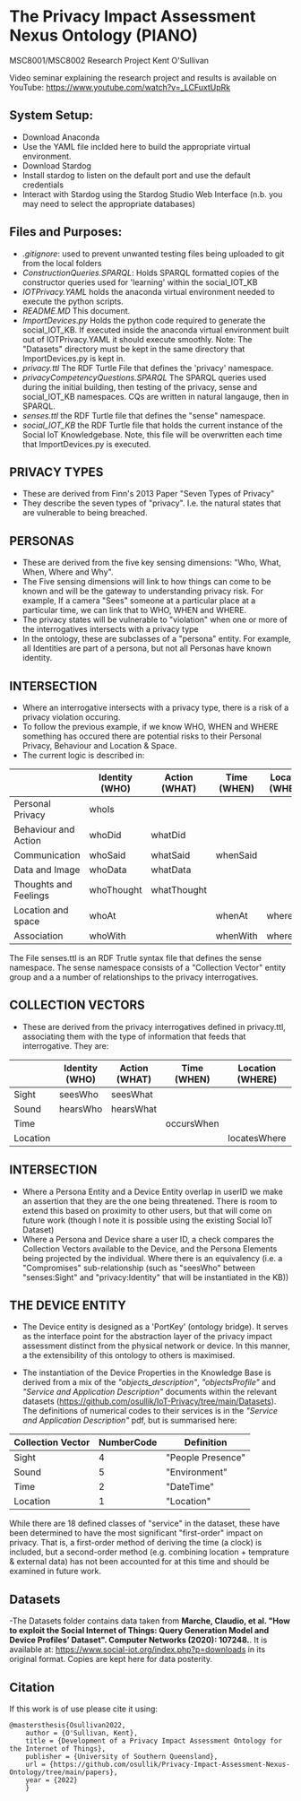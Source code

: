 # The Privacy Impact Assessment Nexus Ontology (PIANO)
MSC8001/MSC8002 Research Project
Kent O'Sullivan

Video seminar explaining the research project and results is available on YouTube: https://www.youtube.com/watch?v=_LCFuxtUpRk 

## System Setup: 
- Download Anaconda
- Use the YAML file inclded here to build the appropriate virtual environment. 
- Download Stardog
- Install stardog to listen on the default port and use the default credentials
- Interact with Stardog using the Stardog Studio Web Interface (n.b. you may need to select the appropriate databases)

## Files and Purposes:

- *.gitignore*: used to prevent unwanted testing files being uploaded to git from the local folders
- *ConstructionQueries.SPARQL*: Holds SPARQL formatted copies of the constructor queries used for 'learning' within the social_IOT_KB
- *IOTPrivacy.YAML* holds the anaconda virtual environment needed to execute the python scripts. 
- *README.MD* This document. 
- *ImportDevices.py* Holds the python code required to generate the social_IOT_KB. If executed inside the anaconda virtual environment built out of IOTPrivacy.YAML it should execute smoothly. Note: The "Datasets" directory must be kept in the same directory that ImportDevices.py is kept in. 
- *privacy.ttl* The RDF Turtle File that defines the 'privacy' namespace.
- *privacyCompetencyQuestions.SPARQL* The SPARQL queries used during the initial building, then testing of the privacy, sense and social_IOT_KB namespaces. CQs are written in natural langauge, then in SPARQL. 
- *senses.ttl* the RDF Turtle file that defines the "sense" namespace. 
- *social_IOT_KB* the RDF Turtle file that holds the current instance of the Social IoT Knowledgebase. Note, this file will be overwritten each time that ImportDevices.py is executed. 

## PRIVACY TYPES
- These are derived from Finn's 2013 Paper "Seven Types of Privacy"
- They describe the seven types of "privacy". I.e. the natural states that are vulnerable to being breached. 

## PERSONAS
- These are derived from the five key sensing dimensions: "Who, What, When, Where and Why". 
- The Five sensing dimensions will link to how things can come to be known and will be the gateway to understanding privacy risk. For example, If a camera "Sees" someone at a particular place at a particular time, we can link that to WHO, WHEN and WHERE.
- The privacy states will be vulnerable to "violation" when one or more of the interrogatives intersects with a privacy type
- In the ontology, these are subclasses of a "persona" entity. For example, all Identities are part of a persona, but not all Personas have known identity. 

## INTERSECTION
- Where an interrogative intersects with a privacy type, there is a risk of a privacy violation occuring. 
- To follow the previous example, if we know WHO, WHEN and WHERE something has occured there are potential risks to their Personal Privacy, Behaviour and Location & Space. 
- The current logic is described in: 

|              			| Identity (WHO) | Action (WHAT) | Time (WHEN) | Location (WHERE) | Motive (WHY) |
|-----------------------|----------------|---------------|-------------|------------------|--------------|
| Personal Privacy 	    | whoIs 		 |				 | 			   | 				  |				 |
| Behaviour and Action  | whoDid		 | whatDid		 | 			   | 		 		  |				 |   
| Communication			| whoSaid		 | whatSaid		 | whenSaid	   | 				  | 			 |
| Data and Image		| whoData		 | whatData		 | 			   | 				  | 			 |
| Thoughts and Feelings | whoThought	 | whatThought 	 |			   | 				  | whyThought 	 |
| Location and space 	| whoAt 		 | 				 | whenAt 	   | whereAt		  | 			 |
| Association 			| whoWith		 | 				 | whenWith    | whereWith 		  | 			 |


The File senses.ttl is an RDF Trutle syntax file that defines the sense namespace. 
The sense namespace consists of a "Collection Vector" entity group and a a number of relationships to the 
privacy interrogatives. 

## COLLECTION VECTORS
- These are derived from the privacy interrogatives defined in privacy.ttl, associating them with the type of information that feeds that interrogative. They are: 

|              			| Identity (WHO) | Action (WHAT) | Time (WHEN) | Location (WHERE) | Motive (WHY) |
|-----------------------|----------------|---------------|-------------|------------------|--------------|
| Sight	        	    | seesWho 		 | seesWhat		 | 			   | 				  |	seesWhy		 |
| Sound	        	    | hearsWho 		 | hearsWhat	 | 			   | 				  |	hearsWhy	 |
| Time	        	    | 		 		 |				 | occursWhen  | 				  |				 |
| Location        	    | 		 		 |				 | 			   | locatesWhere	  |				 |

## INTERSECTION
- Where a Persona Entity and a Device Entity overlap in userID we make an assertion that they are the one being threatened. There is room to extend this based on proximity to other users, but that will come on future work (though I note it is possible using the existing Social IoT Dataset)
- Where a Persona and Device share a user ID, a check compares the Collection Vectors available to the Device, and the Persona Elements being projected by the individual. Where there is an equivalency (i.e. a "Compromises" sub-relationship (such as "seesWho" between "senses:Sight" and "privacy:Identity" that will be instantiated in the KB))

## THE DEVICE ENTITY
- The Device entity is designed as a 'PortKey' (ontology bridge). It serves as the interface point for the abstraction layer of the privacy impact assessment distinct from the physical network or device. In this manner, a the extensibility of this ontology to others is maximised. 

- The instantiation of the Device Properties in the Knowledge Base is derived from a mix of the *"objects_description"*, *"objectsProfile"* and *"Service and Application Description"* documents within the relevant datasets (https://github.com/osullik/IoT-Privacy/tree/main/Datasets). The definitions of numerical codes to their services is in the *"Service and Application Description"* pdf, but is summarised here: 

| Collection Vector 	| NumberCode	 |	   Definition	 | 
|-----------------------|----------------|-------------------|
| Sight	        	    | 		4 		 | "People Presence" |
| Sound	        	    | 		5 		 | "Environment"	 |
| Time	        	    | 		2 		 | "DateTime"		 |
| Location	        	| 		1 		 | "Location"		 |

While there are 18 defined classes of "service" in the dataset, these have been determined to have the most significant "first-order" impact on privacy. That is, a first-order method of deriving the time (a clock) is included, but a second-order method (e.g. combining location + temprature & external data) has not been accounted for at this time and should be examined in future work. 


## Datasets

-The Datasets folder contains data taken from **Marche, Claudio, et al. "How to exploit the Social Internet of Things: Query Generation Model and Device Profiles’ Dataset". Computer Networks (2020): 107248.**. It is available at: https://www.social-iot.org/index.php?p=downloads in its original format. Copies are kept here for data posterity. 

## Citation
If this work is of use please cite it using: 

    @mastersthesis{Osullivan2022,
        author = {O'Sullivan, Kent},
        title = {Development of a Privacy Impact Assessment Ontology for the Internet of Things},
        publisher = {University of Southern Queensland},
        url = {https://github.com/osullik/Privacy-Impact-Assessment-Nexus-Ontology/tree/main/papers},
        year = {2022}
        }
